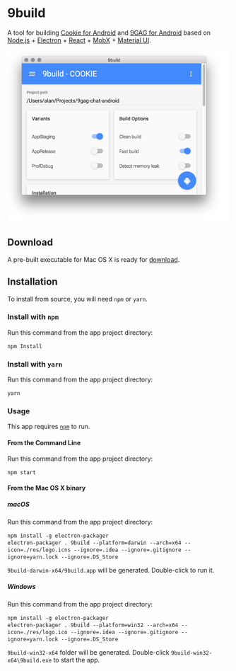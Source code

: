 # 9build

A tool for building [Cookie for Android](https://github.com//9gag/9gag-chat-android) and [9GAG for Android](https://github.com//9gag/9gag-android) based on [Node.js](https://nodejs.org/) + [Electron](http://electron.atom.io/) + [React](https://facebook.github.io/react/) + [MobX](https://mobxjs.github.io/mobx/) + [Material UI](http://www.material-ui.com).

![Screen Shot](https://github.com/alan-tai/9build/raw/master/screenshot.png)

## Download

A pre-built executable for Mac OS X is ready for [download](https://github.com/alan-tai/9build/raw/master/releases/0.2.0/9build.zip).

## Installation

To install from source, you will need `npm` or `yarn`.

### Install with `npm`

Run this command from the app project directory:
```
npm Install
```

### Install with `yarn`

Run this command from the app project directory:
```
yarn
```

### Usage

This app requires [`npm`](https://www.npmjs.com/) to run.

#### From the Command Line

Run this command from the app project directory:
```
npm start
```

#### From the Mac OS X binary

##### macOS

Run this command from the app project directory:
```
npm install -g electron-packager
electron-packager . 9build --platform=darwin --arch=x64 --icon=./res/logo.icns --ignore=.idea --ignore=.gitignore --ignore=yarn.lock --ignore=.DS_Store
```
`9build-darwin-x64/9build.app` will be generated. Double-click to run it.

##### Windows

Run this command from the app project directory:
```
npm install -g electron-packager
electron-packager . 9build --platform=win32 --arch=x64 --icon=./res/logo.ico --ignore=.idea --ignore=.gitignore --ignore=yarn.lock --ignore=.DS_Store
```
`9build-win32-x64` folder will be generated. Double-click `9build-win32-x64\9build.exe` to start the app.
